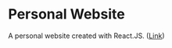 Personal Website
================
A personal website created with React.JS. ([Link](https://ryne-ferdinand.netlify.app/))
